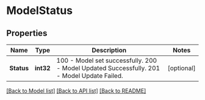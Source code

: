 # ModelStatus

## Properties

Name | Type | Description | Notes
------------ | ------------- | ------------- | -------------
**Status** | **int32** | 100 - Model set successfully. 200 - Model Updated Successfully. 201 - Model Update Failed.  | [optional] 

[[Back to Model list]](../README.md#documentation-for-models) [[Back to API list]](../README.md#documentation-for-api-endpoints) [[Back to README]](../README.md)


